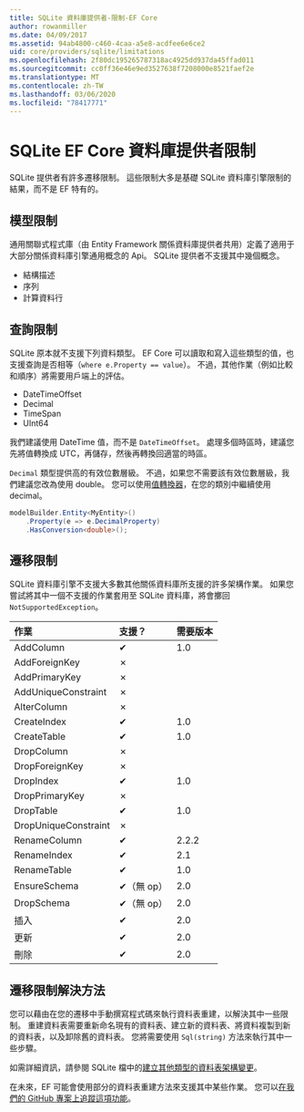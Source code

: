 ```yaml
---
title: SQLite 資料庫提供者-限制-EF Core
author: rowanmiller
ms.date: 04/09/2017
ms.assetid: 94ab4800-c460-4caa-a5e8-acdfee6e6ce2
uid: core/providers/sqlite/limitations
ms.openlocfilehash: 2f80dc195265787318ac4925dd937da45ffad011
ms.sourcegitcommit: cc0ff36e46e9ed3527638f7208000e8521faef2e
ms.translationtype: MT
ms.contentlocale: zh-TW
ms.lasthandoff: 03/06/2020
ms.locfileid: "78417771"
---
```

# <a name="sqlite-ef-core-database-provider-limitations"></a>SQLite EF Core 資料庫提供者限制

SQLite 提供者有許多遷移限制。 這些限制大多是基礎 SQLite 資料庫引擎限制的結果，而不是 EF 特有的。

## <a name="modeling-limitations"></a>模型限制

通用關聯式程式庫（由 Entity Framework 關係資料庫提供者共用）定義了適用于大部分關係資料庫引擎通用概念的 Api。 SQLite 提供者不支援其中幾個概念。

* 結構描述
* 序列
* 計算資料行

## <a name="query-limitations"></a>查詢限制

SQLite 原本就不支援下列資料類型。 EF Core 可以讀取和寫入這些類型的值，也支援查詢是否相等（`where e.Property == value`）。 不過，其他作業（例如比較和順序）將需要用戶端上的評估。

* DateTimeOffset
* Decimal
* TimeSpan
* UInt64

我們建議使用 DateTime 值，而不是 `DateTimeOffset`。 處理多個時區時，建議您先將值轉換成 UTC，再儲存，然後再轉換回適當的時區。

`Decimal` 類型提供高的有效位數層級。 不過，如果您不需要該有效位數層級，我們建議您改為使用 double。 您可以使用[值轉換器](../../modeling/value-conversions.md)，在您的類別中繼續使用 decimal。

``` csharp
modelBuilder.Entity<MyEntity>()
    .Property(e => e.DecimalProperty)
    .HasConversion<double>();
```

## <a name="migrations-limitations"></a>遷移限制

SQLite 資料庫引擎不支援大多數其他關係資料庫所支援的許多架構作業。 如果您嘗試將其中一個不支援的作業套用至 SQLite 資料庫，將會擲回 `NotSupportedException`。

| 作業            | 支援？ | 需要版本 |
|:---------------------|:-----------|:-----------------|
| AddColumn            | ✔          | 1.0              |
| AddForeignKey        | ✗          |                  |
| AddPrimaryKey        | ✗          |                  |
| AddUniqueConstraint  | ✗          |                  |
| AlterColumn          | ✗          |                  |
| CreateIndex          | ✔          | 1.0              |
| CreateTable          | ✔          | 1.0              |
| DropColumn           | ✗          |                  |
| DropForeignKey       | ✗          |                  |
| DropIndex            | ✔          | 1.0              |
| DropPrimaryKey       | ✗          |                  |
| DropTable            | ✔          | 1.0              |
| DropUniqueConstraint | ✗          |                  |
| RenameColumn         | ✔          | 2.2.2            |
| RenameIndex          | ✔          | 2.1              |
| RenameTable          | ✔          | 1.0              |
| EnsureSchema         | ✔（無 op）  | 2.0              |
| DropSchema           | ✔（無 op）  | 2.0              |
| 插入               | ✔          | 2.0              |
| 更新               | ✔          | 2.0              |
| 刪除               | ✔          | 2.0              |

## <a name="migrations-limitations-workaround"></a>遷移限制解決方法

您可以藉由在您的遷移中手動撰寫程式碼來執行資料表重建，以解決其中一些限制。 重建資料表需要重新命名現有的資料表、建立新的資料表、將資料複製到新的資料表，以及卸除舊的資料表。 您將需要使用 `Sql(string)` 方法來執行其中一些步驟。

如需詳細資訊，請參閱 SQLite 檔中的[建立其他類型的資料表架構變更](https://sqlite.org/lang_altertable.html#otheralter)。

在未來，EF 可能會使用部分的資料表重建方法來支援其中某些作業。 您可以[在我們的 GitHub 專案上追蹤這項功能](https://github.com/aspnet/EntityFrameworkCore/issues/329)。
